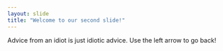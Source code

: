 ```yaml
---
layout: slide
title: "Welcome to our second slide!"
---
```

Advice from an idiot is just idiotic advice.
Use the left arrow to go back!
